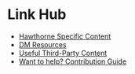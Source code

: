 # Link Hub

- [Hawthorne Specific Content](hawthorne)
- [DM Resources](dm-resources)
- [Useful Third-Party Content](third-party)
- [Want to help? Contribution Guide](contribute)
